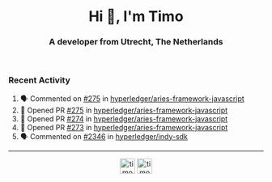 <h1 align="center">Hi 👋, I'm Timo</h1>
<h3 align="center">A developer from Utrecht, The Netherlands</h3>
<br/>
<!-- https://github.com/rahuldkjain/github-profile-readme-generator --!>

<!--  <p align="left"><img src="https://github-readme-stats.vercel.app/api?username=timoglastra&show_icons=true&count_private=true&" alt="timoglastra" /></p> --!>

<!--
Github language stats
<p align="left"><img src="https://github-readme-stats.vercel.app/api/top-langs/?username=timoglastra&layout=compact" alt="timoglastra" /><p>
-->

<!-- Codestats language stats -->
<!-- <p align="left"><img src="https://codestats-readme.vercel.app/api/top-langs/?username=timoglastra&layout=compact&language_count=12" alt="timoglastra" /><p>    --!>
  
<h3>Recent Activity</h3>

<!--START_SECTION:activity-->
1. 🗣 Commented on [#275](https://github.com/hyperledger/aries-framework-javascript/issues/275) in [hyperledger/aries-framework-javascript](https://github.com/hyperledger/aries-framework-javascript)
2. 💪 Opened PR [#275](https://github.com/hyperledger/aries-framework-javascript/pull/275) in [hyperledger/aries-framework-javascript](https://github.com/hyperledger/aries-framework-javascript)
3. 💪 Opened PR [#274](https://github.com/hyperledger/aries-framework-javascript/pull/274) in [hyperledger/aries-framework-javascript](https://github.com/hyperledger/aries-framework-javascript)
4. 💪 Opened PR [#273](https://github.com/hyperledger/aries-framework-javascript/pull/273) in [hyperledger/aries-framework-javascript](https://github.com/hyperledger/aries-framework-javascript)
5. 🗣 Commented on [#2346](https://github.com/hyperledger/indy-sdk/issues/2346) in [hyperledger/indy-sdk](https://github.com/hyperledger/indy-sdk)
<!--END_SECTION:activity-->

---

<p align="center">
<a href="https://twitter.com/timoglastra" target="blank"><img align="center" src="https://cdn.jsdelivr.net/npm/simple-icons@3.0.1/icons/twitter.svg" alt="timoglastra" height="30" width="30" /></a>
<a href="https://linkedin.com/in/timoglastra" target="blank"><img align="center" src="https://cdn.jsdelivr.net/npm/simple-icons@3.0.1/icons/linkedin.svg" alt="timoglastra" height="30" width="30" /></a>
</p>



